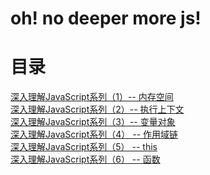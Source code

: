 # oh! no deeper more js!


# 目录

<a href='memory.md'>深入理解JavaScript系列（1）-- 内存空间</a></br>
<a href='executionContext.md'>深入理解JavaScript系列（2）-- 执行上下文</a></br>
<a href='vo.md'>深入理解JavaScript系列（3）-- 变量对象</a></br>
<a href='scope.md'>深入理解JavaScript系列（4） -- 作用域链</a></br>
<a href='this.md'>深入理解JavaScript系列（5） -- this</a></br>
<a href='func.md'>深入理解JavaScript系列（6） -- 函数</a></br>